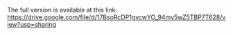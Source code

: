 The full version is available at this link: https://drive.google.com/file/d/17BsoRcDP1gvcwYO_94my5wZ5TBP7T628/view?usp=sharing
